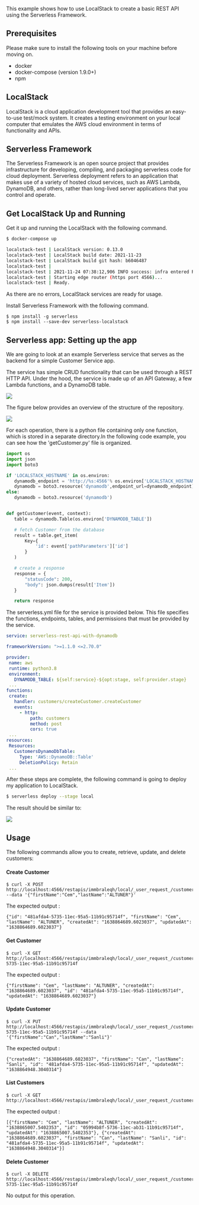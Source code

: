 This example shows how to use LocalStack to create a basic REST API using the Serverless Framework.

## Prerequisites

Please make sure to install the following tools on your machine before moving on.
- docker
- docker-compose (version 1.9.0+)
- npm

## LocalStack

LocalStack is a cloud application development tool that provides an easy-to-use test/mock system. It creates a testing environment on your local computer that emulates the AWS cloud environment in terms of functionality and APIs.

## Serverless Framework

The Serverless Framework is an open source project that provides infrastructure for developing, compiling, and packaging serverless code for cloud deployment. Serverless deployment refers to an application that makes use of a variety of hosted cloud services, such as AWS Lambda, DynamoDB, and others, rather than long-lived server applications that you control and operate.

## Get LocalStack Up and Running

Get it up and running the LocalStack with the following command.

```bash
$ docker-compose up

localstack-test | LocalStack version: 0.13.0
localstack-test | LocalStack build date: 2021-11-23
localstack-test | LocalStack build git hash: b6046487
localstack-test | 
localstack-test | 2021-11-24 07:38:12,906 INFO success: infra entered RUNNING state, process has stayed up for > than 1 seconds (startsecs)
localstack-test | Starting edge router (https port 4566)...
localstack-test | Ready.
```

As there are no errors, LocalStack services are ready for usage.

Install Serverless Framework with the following command.

```
$ npm install -g serverless
$ npm install --save-dev serverless-localstack
```

## Serverless app: Setting up the app

We are going to look at an example Serverless service that serves as the backend for a simple Customer Service app.

The service has simple CRUD functionality that can be used through a REST HTTP API. Under the hood, the service is made up of an API Gateway, a few Lambda functions, and a DynamoDB table.

<img src="./Assets/Arch.png">

The figure below provides an overview of the structure of the repository.

<img src="./Assets/Tree.png">

For each operation, there is a python file containing only one function, which is stored in a separate directory.In the following code example, you can see how the 'getCustomer.py' file is organized.


```python
import os
import json
import boto3

if 'LOCALSTACK_HOSTNAME' in os.environ:
   dynamodb_endpoint = 'http://%s:4566'% os.environ['LOCALSTACK_HOSTNAME']
   dynamodb = boto3.resource('dynamodb',endpoint_url=dynamodb_endpoint)
else:
   dynamodb = boto3.resource('dynamodb')


def getCustomer(event, context):
   table = dynamodb.Table(os.environ['DYNAMODB_TABLE'])

   # fetch Customer from the database
   result = table.get_item(
       Key={
           'id': event['pathParameters']['id']
       }
   )

   # create a response
   response = {
       "statusCode": 200,
       "body": json.dumps(result['Item'])
   }

   return response
```

The serverless.yml file for the service is provided below. This file specifies the functions, endpoints, tables, and permissions that must be provided by the service.

```yaml
service: serverless-rest-api-with-dynamodb

frameworkVersion: ">=1.1.0 <=2.70.0"

provider:
 name: aws
 runtime: python3.8
 environment:
   DYNAMODB_TABLE: ${self:service}-${opt:stage, self:provider.stage}
 ...
functions:
 create:
   handler: customers/createCustomer.createCustomer
   events:
     - http:
         path: customers
         method: post
         cors: true
 ...
resources:
 Resources:
   CustomersDynamoDbTable:
     Type: 'AWS::DynamoDB::Table'
     DeletionPolicy: Retain
 ...

```

After these steps are complete, the following command is going to deploy my application to LocalStack.

```bash
$ serverless deploy --stage local
```

The result should be similar to:

<img src="./Assets/Output.png">

## Usage

The following commands allow you to create, retrieve, update, and delete customers:

#### Create Customer
```
$ curl -X POST http://localhost:4566/restapis/immbraleqh/local/_user_request_/customers --data '{"firstName":"Cem","lastName":"ALTUNER"}'
```

The expected output :
```
{"id": "481afda4-5735-11ec-95a5-11b91c95714f", "firstName": "Cem", "lastName": "ALTUNER", "createdAt": "1638864689.6023037", "updatedAt": "1638864689.6023037"}
```

####  Get Customer
```
$ curl -X GET http://localhost:4566/restapis/immbraleqh/local/_user_request_/customers/481afda4-5735-11ec-95a5-11b91c95714f
```

The expected output :
```
{"firstName": "Cem", "lastName": "ALTUNER", "createdAt": "1638864689.6023037", "id": "481afda4-5735-11ec-95a5-11b91c95714f", "updatedAt": "1638864689.6023037"}
```

####  Update Customer
```
$ curl -X PUT http://localhost:4566/restapis/immbraleqh/local/_user_request_/customers/481afda4-5735-11ec-95a5-11b91c95714f --data '{"firstName":"Can","lastName":"Sanli"}'
```

The expected output :
```
{"createdAt": "1638864689.6023037", "firstName": "Can", "lastName": "Sanli", "id": "481afda4-5735-11ec-95a5-11b91c95714f", "updatedAt": "1638864948.3040314"}
```

####  List Customers
```
$ curl -X GET http://localhost:4566/restapis/immbraleqh/local/_user_request_/customers
```

The expected output :
```
[{"firstName": "Cem", "lastName": "ALTUNER", "createdAt": "1638865007.5402353", "id": "05994b8f-5736-11ec-ab31-11b91c95714f", "updatedAt": "1638865007.5402353"}, {"createdAt": "1638864689.6023037", "firstName": "Can", "lastName": "Sanli", "id": "481afda4-5735-11ec-95a5-11b91c95714f", "updatedAt": "1638864948.3040314"}]
```

####  Delete Customer
```
$ curl -X DELETE http://localhost:4566/restapis/immbraleqh/local/_user_request_/customers/481afda4-5735-11ec-95a5-11b91c95714f
```

No output for this operation.






